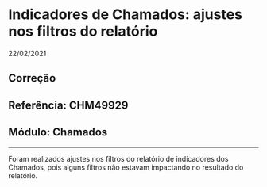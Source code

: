 # Indicadores de Chamados: ajustes nos filtros do relatório
22/02/2021
## Correção
## Referência: CHM49929
## Módulo: Chamados
***

Foram realizados ajustes nos filtros do relatório de indicadores dos Chamados, pois alguns filtros não estavam impactando no resultado do relatório.
